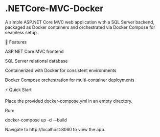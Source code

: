 # .NETCore-MVC-Docker
A simple ASP.NET Core MVC web application with a SQL Server backend, packaged as Docker containers and orchestrated via Docker Compose for seamless setup.

🚀 Features

ASP.NET Core MVC frontend

SQL Server relational database

Containerized with Docker for consistent environments

Docker Compose orchestration for multi-container deployments

⚡ Quick Start

Place the provided docker-compose.yml in an empty directory.

Run:

docker-compose up -d --build

Navigate to http://localhost:8060 to view the app.
